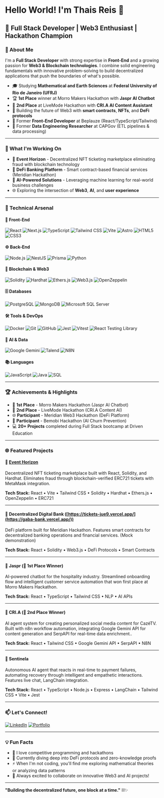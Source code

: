# Hello World! I'm Thais Reis 👋

## 🚀 Full Stack Developer | Web3 Enthusiast | Hackathon Champion

### 🌟 About Me

I'm a **Full Stack Developer** with strong expertise in **Front-End** and a growing passion for **Web3 & Blockchain technologies**. I combine solid engineering fundamentals with innovative problem-solving to build decentralized applications that push the boundaries of what's possible.

- 🎓 Studying **Mathematical and Earth Sciences** at **Federal University of Rio de Janeiro (UFRJ)**
- 🏆 **1st Place** winner at Morro Makers Hackathon with **Jaspr AI Chatbot**
- 🥈 **2nd Place** at LiveMode Hackathon with **CRI.A AI Content Assistant**
- 🔗 Building the future of Web3 with **smart contracts**, **NFTs**, and **DeFi protocols**
- 💼 Former **Front-End Developer** at Beplauze (React/TypeScript/Tailwind)
- 🔬 Former **Data Engineering Researcher** at CAPGov (ETL pipelines & data processing)

---

### 🎯 What I'm Working On

- 🎫 **Event Horizon** - Decentralized NFT ticketing marketplace eliminating fraud with blockchain technology
- 🏦 **DeFi Banking Platform** - Smart contract-based financial services (Meridian Hackathon)
- 🤖 **AI-Powered Solutions** - Leveraging machine learning for real-world business challenges
- 🌐 Exploring the intersection of **Web3**, **AI**, and **user experience**

---

### 💼 Technical Arsenal

#### 🎨 Front-End
![React](https://img.shields.io/badge/React-20232A?style=for-the-badge&logo=react&logoColor=61DAFB)
![Next.js](https://img.shields.io/badge/Next.js-black?style=for-the-badge&logo=next.js&logoColor=white)
![TypeScript](https://img.shields.io/badge/TypeScript-007ACC?style=for-the-badge&logo=typescript&logoColor=white)
![Tailwind CSS](https://img.shields.io/badge/Tailwind_CSS-38B2AC?style=for-the-badge&logo=tailwind-css&logoColor=white)
![Vite](https://img.shields.io/badge/Vite-646CFF?style=for-the-badge&logo=vite&logoColor=white)
![Astro](https://img.shields.io/badge/Astro-FF5D01?style=for-the-badge&logo=astro&logoColor=white)
![HTML5](https://img.shields.io/badge/HTML5-E34F26?style=for-the-badge&logo=html5&logoColor=white)
![CSS3](https://img.shields.io/badge/CSS3-1572B6?style=for-the-badge&logo=css3&logoColor=white)

#### ⚙️ Back-End
![Node.js](https://img.shields.io/badge/Node.js-43853D?style=for-the-badge&logo=node.js&logoColor=white)
![NestJS](https://img.shields.io/badge/NestJS-%23E0234E.svg?style=for-the-badge&logo=nestjs&logoColor=white)
![Prisma](https://img.shields.io/badge/Prisma-1B222D?style=for-the-badge&logo=prisma&logoColor=white)
![Python](https://img.shields.io/badge/Python-3776AB?style=for-the-badge&logo=python&logoColor=white)

#### 🔗 Blockchain & Web3
![Solidity](https://img.shields.io/badge/Solidity-363636?style=for-the-badge&logo=solidity&logoColor=white)
![Hardhat](https://img.shields.io/badge/Hardhat-FFF100?style=for-the-badge&logo=hardhat&logoColor=black)
![Ethers.js](https://img.shields.io/badge/Ethers.js-2535A0?style=for-the-badge&logo=ethereum&logoColor=white)
![Web3.js](https://img.shields.io/badge/Web3.js-F16822?style=for-the-badge&logo=web3.js&logoColor=white)
![OpenZeppelin](https://img.shields.io/badge/OpenZeppelin-4E5EE4?style=for-the-badge&logo=openzeppelin&logoColor=white)

#### 🗄️ Databases
![PostgreSQL](https://img.shields.io/badge/PostgreSQL-336791?style=for-the-badge&logo=postgresql&logoColor=white)
![MongoDB](https://img.shields.io/badge/MongoDB-4EA94B?style=for-the-badge&logo=mongodb&logoColor=white)
![Microsoft SQL Server](https://img.shields.io/badge/SQL_Server-CC2927?style=for-the-badge&logo=microsoft-sql-server&logoColor=white)

#### 🛠️ Tools & DevOps
![Docker](https://img.shields.io/badge/Docker-2496ED?style=for-the-badge&logo=docker&logoColor=white)
![Git](https://img.shields.io/badge/Git-F05032?style=for-the-badge&logo=git&logoColor=white)
![GitHub](https://img.shields.io/badge/GitHub-181717?style=for-the-badge&logo=github&logoColor=white)
![Jest](https://img.shields.io/badge/Jest-C21325?style=for-the-badge&logo=jest&logoColor=white)
![Vitest](https://img.shields.io/badge/Vitest-6E9F18?style=for-the-badge&logo=vitest&logoColor=white)
![React Testing Library](https://img.shields.io/badge/Testing_Library-E33332?style=for-the-badge&logo=testing-library&logoColor=white)

#### 🤖 AI & Data
![Google Gemini](https://img.shields.io/badge/Google_Gemini-8E75B2?style=for-the-badge&logo=google&logoColor=white)
![Talend](https://img.shields.io/badge/Talend-FF6D70?style=for-the-badge&logo=Talend&logoColor=white)
![N8N](https://img.shields.io/badge/N8N-EA4B71?style=for-the-badge&logo=n8n&logoColor=white)

#### 📚 Languages
![JavaScript](https://img.shields.io/badge/JavaScript-323330?style=for-the-badge&logo=javascript&logoColor=F7DF1E)
![Java](https://img.shields.io/badge/Java-ED8B00?style=for-the-badge&logo=openjdk&logoColor=white)
![SQL](https://img.shields.io/badge/SQL-4479A1?style=for-the-badge&logo=postgresql&logoColor=white)

---

### 🏆 Achievements & Highlights

- 🥇 **1st Place** - Morro Makers Hackathon (Jaspr AI Chatbot)
- 🥈 **2nd Place** - LiveMode Hackathon (CRI.A Content AI)
- 🌐 **Participant** - Meridian Web3 Hackathon (DeFi Platform)
- 🤖 **Participant** - Bemobi Hackathon (AI Churn Prevention)
- 💻 **20+ Projects** completed during Full Stack bootcamp at Driven Education

---

### 🌐 Featured Projects

#### 🎫 [Event Horizon](https://tickets-jue9.vercel.app/)
Decentralized NFT ticketing marketplace built with React, Solidity, and Hardhat. Eliminates fraud through blockchain-verified ERC721 tickets with MetaMask integration.

**Tech Stack:** React • Vite • Tailwind CSS • Solidity • Hardhat • Ethers.js • OpenZeppelin • ERC721

---

#### 🏦 Decentralized Digital Bank ([https://tickets-jue9.vercel.app/](https://gaba-bank.vercel.app/))
DeFi platform built for Meridian Hackathon. Features smart contracts for decentralized banking operations and financial services. (Mock demonstration)

**Tech Stack:** React • Solidity • Web3.js • DeFi Protocols • Smart Contracts

---

#### 🤖 Jaspr (🥇 1st Place Winner)
AI-powered chatbot for the hospitality industry. Streamlined onboarding flow and intelligent customer service automation that won first place at Morro Makers Hackathon.

**Tech Stack:** React • TypeScript • Tailwind CSS • NLP • AI APIs

---

#### 📱 CRI.A (🥈 2nd Place Winner)
AI agent system for creating personalized social media content for CazéTV. Built with n8n workflow automation, integrating Google Gemini API for content generation and SerpAPI for real-time data enrichment..

**Tech Stack:** React • Tailwind CSS • Google Gemini API • SerpAPI • N8N

---

#### 🔄 Sentinela
Autonomous AI agent that reacts in real-time to payment failures, automating recovery through intelligent and empathetic interactions. Features live chat, LangChain integration.

**Tech Stack:** React • TypeScript • Node.js • Express • LangChain • Tailwind CSS • Vite • Jest

---

### 📫 Let's Connect!

[![LinkedIn](https://img.shields.io/badge/LinkedIn-0077B5?style=for-the-badge&logo=linkedin&logoColor=white)](https://www.linkedin.com/in/thaisfreis/)
[![Portfolio](https://img.shields.io/badge/Portfolio-000000?style=for-the-badge&logo=vercel&logoColor=white)](https://portfolio2025-thais.vercel.app/)

---

### 💡 Fun Facts

- 🎯 I love competitive programming and hackathons
- 🌱 Currently diving deep into DeFi protocols and zero-knowledge proofs
- ⚡ When I'm not coding, you'll find me exploring mathematical theories or analyzing data patterns
- 🚀 Always excited to collaborate on innovative Web3 and AI projects!

---

**"Building the decentralized future, one block at a time."** ⛓️✨
